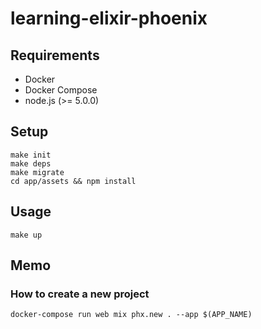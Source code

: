 # learning-elixir-phoenix

## Requirements
- Docker
- Docker Compose
- node.js (>= 5.0.0)

## Setup
    make init
    make deps
    make migrate
    cd app/assets && npm install

## Usage
    make up

## Memo
### How to create a new project
    docker-compose run web mix phx.new . --app $(APP_NAME)